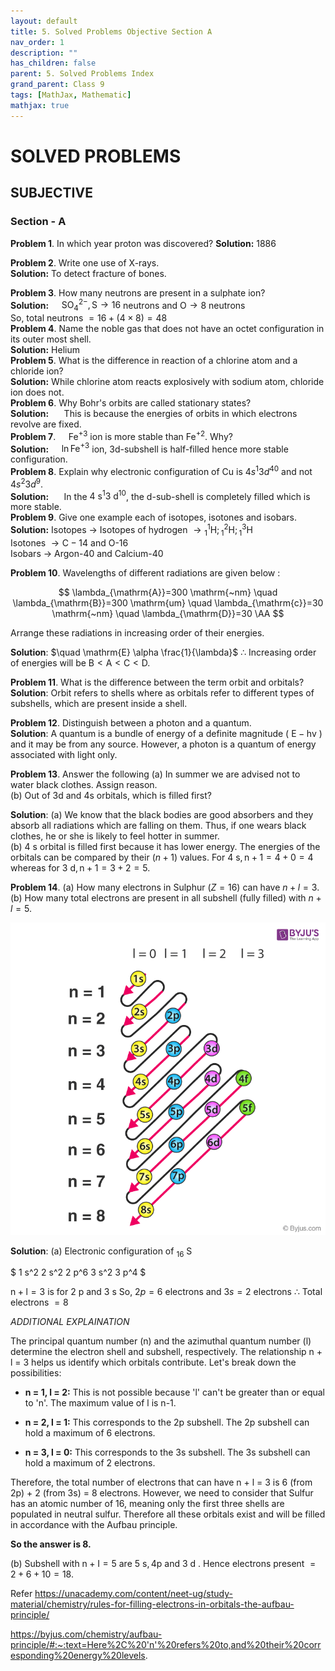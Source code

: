 ```yaml
---
layout: default
title: 5. Solved Problems Objective Section A
nav_order: 1
description: ""
has_children: false
parent: 5. Solved Problems Index
grand_parent: Class 9
tags: [MathJax, Mathematic]
mathjax: true
---
```


# SOLVED PROBLEMS

## SUBJECTIVE

### Section - A 

**Problem 1**. In which year proton was discovered?
**Solution:** 1886 

**Problem 2**. Write one use of X-rays.  
**Solution:** To detect fracture of bones.

**Problem 3**. How many neutrons are present in a sulphate ion?  
**Solution:** $\quad \mathrm{SO}_4^{2-}, \mathrm{S} \rightarrow 16$ neutrons and $\mathrm{O} \rightarrow 8$ neutrons  
So, total neutrons $=16+(4 \times 8)=48$  
**Problem 4**. Name the noble gas that does not have an octet configuration in its outer most shell.  
**Solution:** Helium  
**Problem 5**. What is the difference in reaction of a chlorine atom and a chloride ion?  
**Solution:** While chlorine atom reacts explosively with sodium atom, chloride ion does not.  
**Problem 6**. Why Bohr's orbits are called stationary states?  
**Solution:** $\quad$ This is because the energies of orbits in which electrons revolve are fixed.  
**Problem 7**. $\quad \mathrm{Fe}^{+3}$ ion is more stable than $\mathrm{Fe}^{+2}$. Why?  
**Solution:** $\quad \ln \mathrm{Fe}^{+3}$ ion, 3d-subshell is half-filled hence more stable configuration.  
**Problem 8**. Explain why electronic configuration of Cu is $4 s^1 3 d^{40}$ and not $4 s^2 3 d^9$.  
**Solution:** $\quad$ In the $4 \mathrm{~s}^1 3 \mathrm{~d}^{10}$, the d-sub-shell is completely filled which is more stable.  
**Problem 9**. Give one example each of isotopes, isotones and isobars.    
**Solution:** Isotopes $\longrightarrow$ Isotopes of hydrogen $\longrightarrow{ }_1^1 \mathrm{H} ;{ }_1^2 \mathrm{H} ;{ }_1^3 \mathrm{H}$   
Isotones $\longrightarrow \mathrm{C}-14$ and O-16  
Isobars $\longrightarrow$ Argon-40 and Calcium-40  

**Problem 10**. Wavelengths of different radiations are given below :

$$
\lambda_{\mathrm{A}}=300 \mathrm{~nm} \quad \lambda_{\mathrm{B}}=300 \mathrm{um} \quad \lambda_{\mathrm{c}}=30 \mathrm{~nm} \quad \lambda_{\mathrm{D}}=30 \AA
$$


Arrange these radiations in increasing order of their energies.

**Solution**: $\quad \mathrm{E} \alpha \frac{1}{\lambda}$
$\therefore$ Increasing order of energies will be $\mathrm{B}<\mathrm{A}<\mathrm{C}<\mathrm{D}$.  

**Problem 11**. What is the difference between the term orbit and orbitals?  
**Solution**: Orbit refers to shells where as orbitals refer to different types of subshells, which are present inside a shell.

**Problem 12**. Distinguish between a photon and a quantum.  
**Solution**: A quantum is a bundle of energy of a definite magnitude ( $\mathrm{E}-\mathrm{hv}$ ) and it may be from any source. However, a photon is a quantum of energy associated with light only.

**Problem 13**. Answer the following
(a) In summer we are advised not to water black clothes. Assign reason.  
(b) Out of 3d and 4s orbitals, which is filled first?  

**Solution**: (a) We know that the black bodies are good absorbers and they absorb all radiations which are falling on them. Thus, if one wears black clothes, he or she is likely to feel hotter in summer.  
(b) 4 s orbital is filled first because it has lower energy. The energies of the orbitals can be compared by their $(n+1)$ values. For $4 \mathrm{~s}, \mathrm{n}+1=4+0=4$ whereas for $3 \mathrm{~d}, \mathrm{n}+1=3+2=5$.

**Problem 14**. (a) How many electrons in Sulphur $(Z=16)$ can have $n+l=3$.  
(b) How many total electrons are present in all subshell (fully filled) with $n+l=5$.  

![quantum energy levels](./quantum-energy-levles.png)

**Solution**:
(a) Electronic configuration of ${ }_{16} \mathrm{~S}$

$
1 s^2 2 s^2 2 p^6 3 s^2 3 p^4
$

$\mathrm{n}+\mathrm{l}=3$ is for 2 p and 3 s
So, $2 p=6$ electrons and $3 s=2$ electrons
$\therefore$ Total electrons $=8$

*ADDITIONAL EXPLAINATION*

The principal quantum number (n) and the azimuthal quantum number (l) determine the electron shell and subshell, respectively.  The relationship n + l = 3 helps us identify which orbitals contribute. Let's break down the possibilities:

* **n = 1, l = 2:** This is not possible because 'l' can't be greater than or equal to 'n'.  The maximum value of l is n-1.

* **n = 2, l = 1:** This corresponds to the 2p subshell.  The 2p subshell can hold a maximum of 6 electrons.

* **n = 3, l = 0:** This corresponds to the 3s subshell. The 3s subshell can hold a maximum of 2 electrons.

Therefore, the total number of electrons that can have n + l = 3 is 6 (from 2p) + 2 (from 3s) = 8 electrons.  However, we need to consider that Sulfur has an atomic number of 16, meaning only the first three shells are populated in neutral sulfur.  Therefore all these orbitals exist and will be filled in accordance with the Aufbau principle.

**So the answer is 8.**

(b) Subshell with $\mathrm{n}+\mathrm{I}=5$ are $5 \mathrm{~s}, 4 \mathrm{p}$ and 3 d . Hence electrons present $=2+6+10=18$.

Refer https://unacademy.com/content/neet-ug/study-material/chemistry/rules-for-filling-electrons-in-orbitals-the-aufbau-principle/

https://byjus.com/chemistry/aufbau-principle/#:~:text=Here%2C%20'n'%20refers%20to,and%20their%20corresponding%20energy%20levels.

